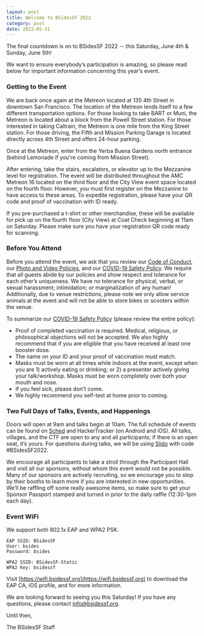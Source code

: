```yaml
---
layout: post
title: Welcome to BSidesSF 2022
category: post
date: 2022-05-31
---
```


The final countdown is on to BSidesSF 2022 -- this Saturday, June 4th & Sunday, June 5th!

We want to ensure everybody’s participation is amazing, so please read below for important information concerning this year’s event.

### Getting to the Event

We are back once again at the Metreon located at 135 4th Street in downtown San Francisco. The location of the Metreon lends itself to a few different transportation options. For those looking to take BART or Muni, the Metreon is located about a block from the Powell Street station. For those interested in taking Caltrain, the Metreon is one mile from the King Street station. For those driving, the Fifth and Mission Parking Garage is located directly across 4th Street and offers 24-hour parking.

Once at the Metreon, enter from the Yerba Buena Gardens north entrance (behind Lemonade if you're coming from Mission Street).

After entering, take the stairs, escalators, or elevator up to the Mezzanine level for registration. The event will be distributed throughout the AMC Metreon 16 located on the third floor and the City View event space located on the fourth floor. However, you must first register on the Mezzanine to have access to these areas. To expedite registration, please have your QR code and proof of vaccination with ID ready.

If you pre-purchased a t-shirt or other merchandise, these will be available for pick up on the fourth floor (City View) at Coat Check beginning at 11am on Saturday. Please make sure you have your registration QR code ready for scanning.

### Before You Attend

Before you attend the event, we ask that you review our [Code of Conduct](/about/code-of-conduct), our [Photo and Video Policies](/about/photo-policy), and our [COVID-19 Safety Policy](/about/covid-19-safety-policy). We require that all guests abide by our policies and show respect and tolerance for each other’s uniqueness. We have no tolerance for physical, verbal, or sexual harassment; intimidation; or marginalization of any human! Additionally, due to venue restrictions, please note we only allow service animals at the event and will not be able to store bikes or scooters within the venue.

To summarize our [COVID-19 Safety Policy](/about/covid-19-safety-policy) (please review the entire policy):
* Proof of completed vaccination is required. Medical, religious, or philosophical objections will not be accepted. We also highly recommend that if you are eligible that you have received at least one booster dose.
* The name on your ID and your proof of vaccination must match.
* Masks must be worn at all times while indoors at the event, except when you are 1) actively eating or drinking; or 2) a presenter actively giving your talk/workshop. Masks must be worn completely over both your mouth and nose.
* If you feel sick, please don't come.
* We highly recommend you self-test at home prior to coming.

### Two Full Days of Talks, Events, and Happenings

Doors will open at 9am and talks begin at 10am. The full schedule of events can be found on [Sched](https://bsidessf2022.sched.com/) and HackerTracker (on Android and iOS). All talks, villages, and the CTF are open to any and all participants; if there is an open seat, it’s yours. For questions during talks, we will be using [Slido](slido.com) with code #BSidesSF2022.

We encourage all participants to take a stroll through the Participant Hall and visit all our sponsors, without whom this event would not be possible. Many of our sponsors are actively recruiting, so we encourage you to stop by their booths to learn more if you are interested in new opportunities. We’ll be raffling off some really awesome items, so make sure to get your Sponsor Passport stamped and turned in prior to the daily raffle (12:30-1pm each day).

### Event WiFi

We support both 802.1x EAP and WPA2 PSK.

```
EAP SSID: BSidesSF
User: bsides
Password: bsides
```

```
WPA2 SSID: BSidesSF-Static
WPA2 Key: bsidessf
```

Visit [https://wifi.bsidessf.org](https://wifi.bsidessf.org) to download the EAP CA, iOS profile, and for more information.

We are looking forward to seeing you this Saturday! If you have any questions, please contact info@bsidessf.org.

Until then,

The BSidesSF Staff
